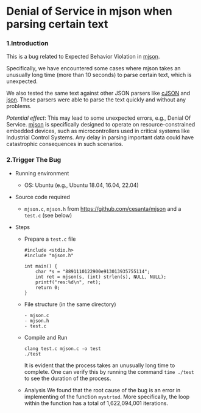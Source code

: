 # Denial of Service in mjson when parsing certain text

### 1.Introduction

This is a bug related to Expected Behavior Violation in [mjson][1].

Specifically, we have encountered some cases where mjson takes an unusually long time (more than 10 seconds) to parse certain text, which is unexpected.

We also tested the same text against other JSON parsers like [cJSON][2] and [json][3]. These parsers were able to parse the text quickly and without any problems.

*Potential effect*: This may lead to some unexpected errors, e.g., Denial Of Service.
[mjson][1] is specifically designed to operate on resource-constrained embedded devices, such as microcontrollers used in critical systems like Industrial Control Systems. Any delay in parsing important data could have catastrophic consequences in such scenarios.


### 2.Trigger The Bug


+ Running environment
	* OS: Ubuntu (e.g., Ubuntu 18.04, 16.04, 22.04)

+ Source code required
	* `mjson.c`, `mjson.h` from https://github.com/cesanta/mjson and a `test.c` (see below)

+ Steps

	+ Prepare a `test.c` file
		```
		#include <stdio.h>  
		#include "mjson.h"

		int main() {
		    char *s = "8891110122900e913013935755114";
		    int ret = mjson(s, (int) strlen(s), NULL, NULL);
		    printf("res:%d\n", ret);
		    return 0;
		}
		```
		
	+ File structure (in the same directory)
		```
		- mjson.c
		- mjson.h
		- test.c
		```
	+ Compile and Run
		```
	 	clang test.c mjson.c -o test
	 	./test
		```
		It is evident that the process takes an unusually long time to complete. One can verify this by running the command `time ./test` to see the duration of the process.
		
	+ Analysis 
		We found that the root cause of the bug is an error in implementing of the function `mystrtod`. More specifically, the loop within the function has a total of 1,622,094,001 iterations.
		

[1]: https://github.com/cesanta/mjson
[2]: https://github.com/DaveGamble/cJSON
[3]: https://github.com/nlohmann/json


